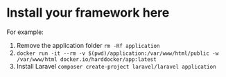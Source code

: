 # Install your framework here

For example: 

1. Remove the application folder ```rm -Rf application```
2. ```docker run -it --rm -v $(pwd)/application:/var/www/html/public -w /var/www/html docker.io/harddocker/app:latest```
3. Install Laravel ```composer create-project laravel/laravel application```